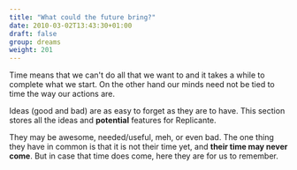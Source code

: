 ```yaml
---
title: "What could the future bring?"
date: 2010-03-02T13:43:30+01:00
draft: false
group: dreams
weight: 201
---
```


Time means that we can't do all that we want to and it takes a while to complete what we start.
On the other hand our minds need not be tied to time the way our actions are.

Ideas (good and bad) are as easy to forget as they are to have.
This section stores all the ideas and **potential** features for Replicante.

They may be awesome, needed/useful, meh, or even bad.
The one thing they have in common is that it is not their time yet,
and **their time may never come**.
But in case that time does come, here they are for us to remember.
